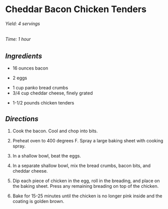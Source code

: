 # Cheddar Bacon Chicken Tenders

######  Yield: 4 servings
######  Time: 1 hour

##  *Ingredients*

- 16 ounces bacon
<!-- -->
- 2 eggs
<!-- -->
- 1 cup panko bread crumbs
- 3/4 cup cheddar cheese, finely grated
<!-- -->
- 1-1/2 pounds chicken tenders

##  *Directions*

1. Cook the bacon.  Cool and chop into bits.

2. Preheat oven to 400 degrees F.  Spray a large baking sheet with
cooking spray.

3. In a shallow bowl, beat the eggs.

4. In a separate shallow bowl, mix the bread crumbs, bacon bits, and
cheddar cheese.

5. Dip each piece of chicken in the egg, roll in the breading, and place
on the baking sheet.  Press any remaining breading on top of the
chicken.

6. Bake for 15-25 minutes until the chicken is no longer pink inside and
the coating is golden brown.